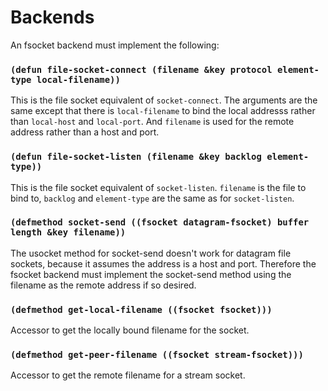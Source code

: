 # Backends

An fsocket backend must implement the following:

### `(defun file-socket-connect (filename &key protocol element-type local-filename))`

This is the file socket equivalent of `socket-connect`. The arguments are the same except that
there is `local-filename` to bind the local addresss rather than `local-host` and `local-port`.
And `filename` is used for the remote address rather than a host and port.

### `(defun file-socket-listen (filename &key backlog element-type))`

This is the file socket equivalent of `socket-listen`. `filename` is the file to bind to,
`backlog` and `element-type` are the same as for `socket-listen`.

### `(defmethod socket-send ((fsocket datagram-fsocket) buffer length &key filename))`

The usocket method for socket-send doesn't work for datagram file sockets, because it assumes
the address is a host and port. Therefore the fsocket backend must implement the socket-send
method using the filename as the remote address if so desired.

### `(defmethod get-local-filename ((fsocket fsocket)))`

Accessor to get the locally bound filename for the socket.

### `(defmethod get-peer-filename ((fsocket stream-fsocket)))`

Accessor to get the remote filename for a stream socket.
